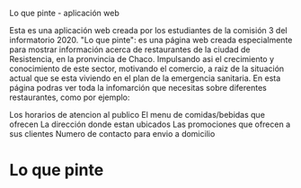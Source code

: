 Lo que pinte - aplicación web

Esta es una aplicación web creada por los estudiantes de la comisión 3 del informatorio 2020. "Lo que pinte": es una página web creada especialmente para mostrar información acerca de restaurantes de la ciudad de Resistencia, en la pronvincia de Chaco. Impulsando asi el crecimiento y conocimiento de este sector, motivando el comercio, a raiz de la situación actual que se esta viviendo en el plan de la emergencia sanitaria. En esta página podras ver toda la infomarción que necesitas sobre diferentes restaurantes, como por ejemplo:

Los horarios de atencion al publico
El menu de comidas/bebidas que ofrecen
La dirección donde estan ubicados
Las promociones que ofrecen a sus clientes
Numero de contacto para envio a domicilio

# Lo que pinte
